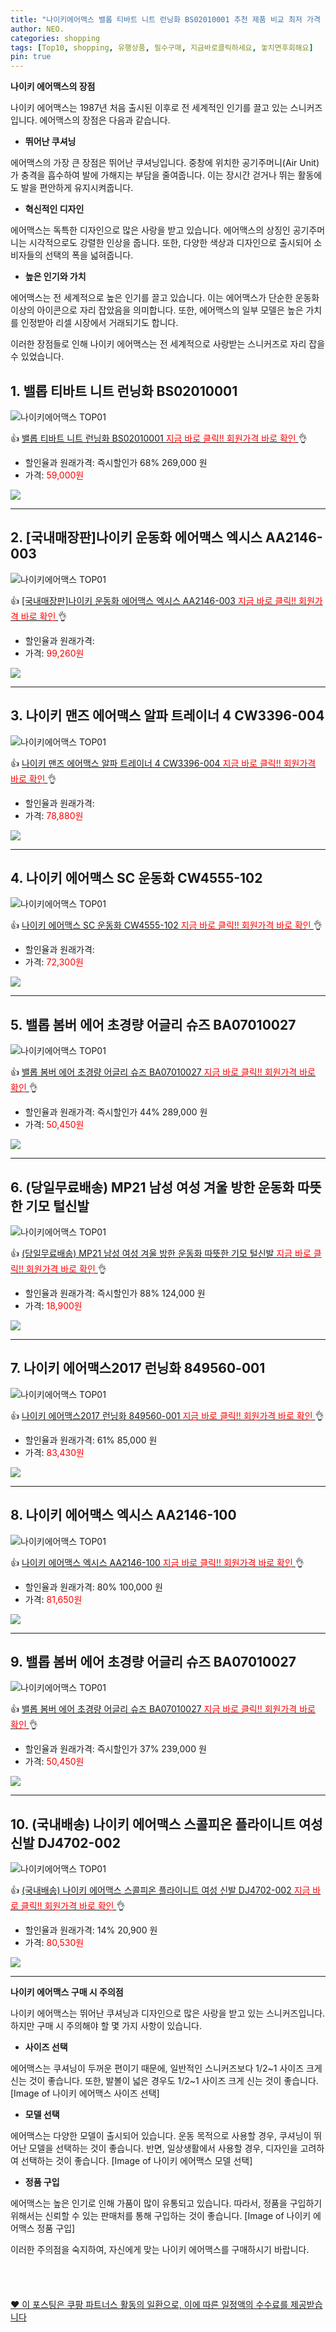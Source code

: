 ```yaml
---
title: "나이키에어맥스 밸롭 티바트 니트 런닝화 BS02010001 추천 제품 비교 최저 가격 비교 장점 구매가이드"
author: NEO.
categories: shopping
tags: [Top10, shopping, 유행상품, 필수구매, 지금바로클릭하세요, 놓치면후회해요]
pin: true
---
```

**나이키 에어맥스의 장점**

나이키 에어맥스는 1987년 처음 출시된 이후로 전 세계적인 인기를 끌고 있는 스니커즈입니다. 에어맥스의 장점은 다음과 같습니다.

* **뛰어난 쿠셔닝**

에어맥스의 가장 큰 장점은 뛰어난 쿠셔닝입니다. 중창에 위치한 공기주머니(Air Unit)가 충격을 흡수하여 발에 가해지는 부담을 줄여줍니다. 이는 장시간 걷거나 뛰는 활동에도 발을 편안하게 유지시켜줍니다.

* **혁신적인 디자인**

에어맥스는 독특한 디자인으로 많은 사랑을 받고 있습니다. 에어맥스의 상징인 공기주머니는 시각적으로도 강렬한 인상을 줍니다. 또한, 다양한 색상과 디자인으로 출시되어 소비자들의 선택의 폭을 넓혀줍니다.

* **높은 인기와 가치**

에어맥스는 전 세계적으로 높은 인기를 끌고 있습니다. 이는 에어맥스가 단순한 운동화 이상의 아이콘으로 자리 잡았음을 의미합니다. 또한, 에어맥스의 일부 모델은 높은 가치를 인정받아 리셀 시장에서 거래되기도 합니다.

이러한 장점들로 인해 나이키 에어맥스는 전 세계적으로 사랑받는 스니커즈로 자리 잡을 수 있었습니다.

   

## 1. 밸롭 티바트 니트 런닝화 BS02010001

![나이키에어맥스 TOP01](https://thumbnail8.coupangcdn.com/thumbnails/remote/490x490ex/image/retail/images/8332067606012946-5e6e786f-ede5-4d92-bbec-d222759f0b3d.jpg)


👍 [밸롭 티바트 니트 런닝화 BS02010001 <font color=red> 지금 바로 클릭!! 회원가격 바로 확인 </font> ](https://link.coupang.com/re/AFFSDP?lptag=AF3617701&subid=GithubCoopas&pageKey=1987199303&traceid=V0-153&itemId=3381211083&vendorItemId=71367870452) 👌 


- 할인율과 원래가격: 즉시할인가 68%  269,000   원
- 가격: <span style='color:red'>59,000원</span>

[![](/discount_price.png)](https://link.coupang.com/re/AFFSDP?lptag=AF3617701&subid=GithubCoopas&pageKey=1987199303&traceid=V0-153&itemId=3381211083&vendorItemId=71367870452)

---


   

## 2. [국내매장판]나이키 운동화 에어맥스 엑시스 AA2146-003

![나이키에어맥스 TOP01](https://thumbnail8.coupangcdn.com/thumbnails/remote/490x490ex/image/vendor_inventory/1858/599a7336dad824edf977910ccfe7844e2900af407d0901cbda982e002809.jpg)


👍 [[국내매장판]나이키 운동화 에어맥스 엑시스 AA2146-003 <font color=red> 지금 바로 클릭!! 회원가격 바로 확인 </font> ](https://link.coupang.com/re/AFFSDP?lptag=AF3617701&subid=GithubCoopas&pageKey=6610283589&traceid=V0-153&itemId=14986474210&vendorItemId=85676058652) 👌 


- 할인율과 원래가격: 
- 가격: <span style='color:red'>99,260원</span>

[![](/discount_price.png)](https://link.coupang.com/re/AFFSDP?lptag=AF3617701&subid=GithubCoopas&pageKey=6610283589&traceid=V0-153&itemId=14986474210&vendorItemId=85676058652)

---


   

## 3. 나이키 맨즈 에어맥스 알파 트레이너 4 CW3396-004

![나이키에어맥스 TOP01](https://thumbnail7.coupangcdn.com/thumbnails/remote/490x490ex/image/vendor_inventory/510a/04b5c6d51f5e3471d633ceadead9cfbcb3f8ad59a6f8d3931f59cc53dae6.jpg)


👍 [나이키 맨즈 에어맥스 알파 트레이너 4 CW3396-004 <font color=red> 지금 바로 클릭!! 회원가격 바로 확인 </font> ](https://link.coupang.com/re/AFFSDP?lptag=AF3617701&subid=GithubCoopas&pageKey=5925496246&traceid=V0-153&itemId=10514017634&vendorItemId=86826071652) 👌 


- 할인율과 원래가격: 
- 가격: <span style='color:red'>78,880원</span>

[![](/discount_price.png)](https://link.coupang.com/re/AFFSDP?lptag=AF3617701&subid=GithubCoopas&pageKey=5925496246&traceid=V0-153&itemId=10514017634&vendorItemId=86826071652)

---


   

## 4. 나이키 에어맥스 SC 운동화 CW4555-102

![나이키에어맥스 TOP01](https://thumbnail9.coupangcdn.com/thumbnails/remote/490x490ex/image/vendor_inventory/ce73/a335670233f069ee28161c04af9f22eb435c3fe7b3be0206817fbc6c72f4.jpg)


👍 [나이키 에어맥스 SC 운동화 CW4555-102 <font color=red> 지금 바로 클릭!! 회원가격 바로 확인 </font> ](https://link.coupang.com/re/AFFSDP?lptag=AF3617701&subid=GithubCoopas&pageKey=7626726410&traceid=V0-153&itemId=20232245105&vendorItemId=87750457009) 👌 


- 할인율과 원래가격: 
- 가격: <span style='color:red'>72,300원</span>

[![](/discount_price.png)](https://link.coupang.com/re/AFFSDP?lptag=AF3617701&subid=GithubCoopas&pageKey=7626726410&traceid=V0-153&itemId=20232245105&vendorItemId=87750457009)

---


   

## 5. 밸롭 봄버 에어 초경량 어글리 슈즈 BA07010027

![나이키에어맥스 TOP01](https://thumbnail9.coupangcdn.com/thumbnails/remote/490x490ex/image/retail/images/2020/08/21/20/3/6e9319d0-4335-4ca0-a7b1-669d8b4e9409.jpg)


👍 [밸롭 봄버 에어 초경량 어글리 슈즈 BA07010027 <font color=red> 지금 바로 클릭!! 회원가격 바로 확인 </font> ](https://link.coupang.com/re/AFFSDP?lptag=AF3617701&subid=GithubCoopas&pageKey=1987806335&traceid=V0-153&itemId=3382110587&vendorItemId=71368762961) 👌 


- 할인율과 원래가격: 즉시할인가 44%  289,000   원
- 가격: <span style='color:red'>50,450원</span>

[![](/discount_price.png)](https://link.coupang.com/re/AFFSDP?lptag=AF3617701&subid=GithubCoopas&pageKey=1987806335&traceid=V0-153&itemId=3382110587&vendorItemId=71368762961)

---


   

## 6. (당일무료배송) MP21 남성 여성 겨울 방한 운동화 따뜻한 기모 털신발

![나이키에어맥스 TOP01](https://thumbnail6.coupangcdn.com/thumbnails/remote/490x490ex/image/vendor_inventory/4587/6757eea8fb48417808b681c2f1d824e0167851efa9914095dcae5ad66dd0.jpg)


👍 [(당일무료배송) MP21 남성 여성 겨울 방한 운동화 따뜻한 기모 털신발 <font color=red> 지금 바로 클릭!! 회원가격 바로 확인 </font> ](https://link.coupang.com/re/AFFSDP?lptag=AF3617701&subid=GithubCoopas&pageKey=6159217825&traceid=V0-153&itemId=11941630549&vendorItemId=79214320641) 👌 


- 할인율과 원래가격: 즉시할인가 88%  124,000   원
- 가격: <span style='color:red'>18,900원</span>

[![](/discount_price.png)](https://link.coupang.com/re/AFFSDP?lptag=AF3617701&subid=GithubCoopas&pageKey=6159217825&traceid=V0-153&itemId=11941630549&vendorItemId=79214320641)

---


   

## 7. 나이키 에어맥스2017 런닝화 849560-001

![나이키에어맥스 TOP01](https://thumbnail10.coupangcdn.com/thumbnails/remote/490x490ex/image/vendor_inventory/2145/40393a3f48748f5870b9cbae2beb84c79ea15ecf1839d0115be5b25fa664.jpg)


👍 [나이키 에어맥스2017 런닝화 849560-001 <font color=red> 지금 바로 클릭!! 회원가격 바로 확인 </font> ](https://link.coupang.com/re/AFFSDP?lptag=AF3617701&subid=GithubCoopas&pageKey=7419669961&traceid=V0-153&itemId=19244142322&vendorItemId=87750348030) 👌 


- 할인율과 원래가격: 61%  85,000   원
- 가격: <span style='color:red'>83,430원</span>

[![](/discount_price.png)](https://link.coupang.com/re/AFFSDP?lptag=AF3617701&subid=GithubCoopas&pageKey=7419669961&traceid=V0-153&itemId=19244142322&vendorItemId=87750348030)

---


   

## 8. 나이키 에어맥스 엑시스 AA2146-100

![나이키에어맥스 TOP01](https://thumbnail6.coupangcdn.com/thumbnails/remote/490x490ex/image/vendor_inventory/9a84/359708a730d737e3e8cc7587d5130c07a9fc9e9580a68192314cc134f1c3.jpg)


👍 [나이키 에어맥스 엑시스 AA2146-100 <font color=red> 지금 바로 클릭!! 회원가격 바로 확인 </font> ](https://link.coupang.com/re/AFFSDP?lptag=AF3617701&subid=GithubCoopas&pageKey=7402862174&traceid=V0-153&itemId=20679308138&vendorItemId=87751413819) 👌 


- 할인율과 원래가격: 80%  100,000   원
- 가격: <span style='color:red'>81,650원</span>

[![](/discount_price.png)](https://link.coupang.com/re/AFFSDP?lptag=AF3617701&subid=GithubCoopas&pageKey=7402862174&traceid=V0-153&itemId=20679308138&vendorItemId=87751413819)

---


   

## 9. 밸롭 봄버 에어 초경량 어글리 슈즈 BA07010027

![나이키에어맥스 TOP01](https://thumbnail8.coupangcdn.com/thumbnails/remote/490x490ex/image/retail/images/1740803211770172-171bd7e1-105c-4011-ae9a-19fc5e88be68.jpg)


👍 [밸롭 봄버 에어 초경량 어글리 슈즈 BA07010027 <font color=red> 지금 바로 클릭!! 회원가격 바로 확인 </font> ](https://link.coupang.com/re/AFFSDP?lptag=AF3617701&subid=GithubCoopas&pageKey=1987806335&traceid=V0-153&itemId=3382110567&vendorItemId=71368762823) 👌 


- 할인율과 원래가격: 즉시할인가 37%  239,000   원
- 가격: <span style='color:red'>50,450원</span>

[![](/discount_price.png)](https://link.coupang.com/re/AFFSDP?lptag=AF3617701&subid=GithubCoopas&pageKey=1987806335&traceid=V0-153&itemId=3382110567&vendorItemId=71368762823)

---


   

## 10. (국내배송) 나이키 에어맥스 스콜피온 플라이니트 여성 신발 DJ4702-002

![나이키에어맥스 TOP01](https://thumbnail6.coupangcdn.com/thumbnails/remote/490x490ex/image/vendor_inventory/97dc/a34fc6478bef3960cac36bb327f69943f8054a61c217b38e47704e6f7f7c.jpg)


👍 [(국내배송) 나이키 에어맥스 스콜피온 플라이니트 여성 신발 DJ4702-002 <font color=red> 지금 바로 클릭!! 회원가격 바로 확인 </font> ](https://link.coupang.com/re/AFFSDP?lptag=AF3617701&subid=GithubCoopas&pageKey=7717184481&traceid=V0-153&itemId=20701111268&vendorItemId=87809195809) 👌 


- 할인율과 원래가격: 14%  20,900   원
- 가격: <span style='color:red'>80,530원</span>

[![](/discount_price.png)](https://link.coupang.com/re/AFFSDP?lptag=AF3617701&subid=GithubCoopas&pageKey=7717184481&traceid=V0-153&itemId=20701111268&vendorItemId=87809195809)

---
**나이키 에어맥스 구매 시 주의점**

나이키 에어맥스는 뛰어난 쿠셔닝과 디자인으로 많은 사랑을 받고 있는 스니커즈입니다. 하지만 구매 시 주의해야 할 몇 가지 사항이 있습니다.

* **사이즈 선택**

에어맥스는 쿠셔닝이 두꺼운 편이기 때문에, 일반적인 스니커즈보다 1/2~1 사이즈 크게 신는 것이 좋습니다. 또한, 발볼이 넓은 경우도 1/2~1 사이즈 크게 신는 것이 좋습니다.
[Image of 나이키 에어맥스 사이즈 선택]

* **모델 선택**

에어맥스는 다양한 모델이 출시되어 있습니다. 운동 목적으로 사용할 경우, 쿠셔닝이 뛰어난 모델을 선택하는 것이 좋습니다. 반면, 일상생활에서 사용할 경우, 디자인을 고려하여 선택하는 것이 좋습니다.
[Image of 나이키 에어맥스 모델 선택]

* **정품 구입**

에어맥스는 높은 인기로 인해 가품이 많이 유통되고 있습니다. 따라서, 정품을 구입하기 위해서는 신뢰할 수 있는 판매처를 통해 구입하는 것이 좋습니다.
[Image of 나이키 에어맥스 정품 구입]

이러한 주의점을 숙지하여, 자신에게 맞는 나이키 에어맥스를 구매하시기 바랍니다.<br><br><br><br><br> [ ❤  이 포스팅은 쿠팡 파트너스 활동의 일환으로, 이에 따른 일정액의 수수료를 제공받습니다](https://link.coupang.com/a/bcEFyh)